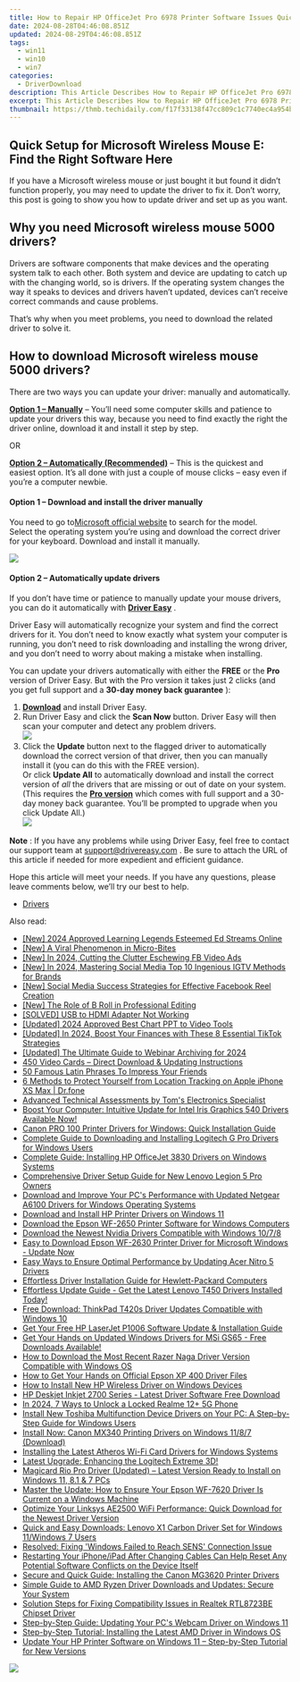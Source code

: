 ```yaml
---
title: How to Repair HP OfficeJet Pro 6978 Printer Software Issues Quickly
date: 2024-08-28T04:46:08.851Z
updated: 2024-08-29T04:46:08.851Z
tags:
  - win11
  - win10
  - win7
categories:
  - DriverDownload
description: This Article Describes How to Repair HP OfficeJet Pro 6978 Printer Software Issues Quickly
excerpt: This Article Describes How to Repair HP OfficeJet Pro 6978 Printer Software Issues Quickly
thumbnail: https://thmb.techidaily.com/f17f33138f47cc809c1c7740ec4a954bd7d355028092c16b39a2af30bc8bac07.jpg
---
```


## Quick Setup for Microsoft Wireless Mouse E: Find the Right Software Here

If you have a Microsoft wireless mouse or just bought it but found it didn’t function properly, you may need to update the driver to fix it. Don’t worry, this post is going to show you how to update driver and set up as you want.

## Why you need Microsoft wireless mouse 5000 drivers?

 Drivers are software components that make devices and the operating system talk to each other. Both system and device are updating to catch up with the changing world, so is drivers. If the operating system changes the way it speaks to devices and drivers haven’t updated, devices can’t receive correct commands and cause problems.

 That’s why when you meet problems, you need to download the related driver to solve it.

## How to download Microsoft wireless mouse 5000 drivers?

 There are two ways you can update your driver: manually and automatically.

**[Option 1 – Manually](https://tools.techidaily.com/drivereasy/download/)**  – You’ll need some computer skills and patience to update your drivers this way, because you need to find exactly the right the driver online, download it and install it step by step.

OR

**[Option 2 – Automatically (Recommended)](https://www.drivereasy.com/knowledge/download-microsoft-wireless-mouse-5000-driver-easily-quickly/#op2)**  – This is the quickest and easiest option. It’s all done with just a couple of mouse clicks – easy even if you’re a computer newbie.

#### **Option 1 –** **Download and install the driver manually**

 You need to go to[Microsoft official website](https://www.microsoft.com/accessories/en-us/d/wireless-mouse-5000) to search for the model.  
 Select the operating system you’re using and download the correct driver for your keyboard. Download and install it manually.

![](https://images.drivereasy.com/wp-content/uploads/2019/09/500-1024x493.jpg)

#### **Option 2 – Automatically update drivers**

 If you don’t have time or patience to manually update your mouse drivers, you can do it automatically with **[Driver Easy](https://tools.techidaily.com/drivereasy/download/)**  .

 Driver Easy will automatically recognize your system and find the correct drivers for it. You don’t need to know exactly what system your computer is running, you don’t need to risk downloading and installing the wrong driver, and you don’t need to worry about making a mistake when installing.

 You can update your drivers automatically with either the **FREE** or the **Pro** version of Driver Easy. But with the Pro version it takes just 2 clicks (and you get full support and a **30-day money back guarantee** ):

1. **[Download](https://tools.techidaily.com/drivereasy/download/)**  and install Driver Easy.
2. Run Driver Easy and click the **Scan Now** button. Driver Easy will then scan your computer and detect any problem drivers.  
![](https://images.drivereasy.com/wp-content/uploads/2019/09/amd1-1.jpg)
3. Click the **Update**  button next to the flagged driver to automatically download the correct version of that driver, then you can manually install it (you can do this with the FREE version).  
 Or click **Update All** to automatically download and install the correct version of _all_ the drivers that are missing or out of date on your system. (This requires the **[Pro version](https://tools.techidaily.com/drivereasy/download/)**  which comes with full support and a 30-day money back guarantee. You’ll be prompted to upgrade when you click Update All.)  
![](https://images.drivereasy.com/wp-content/uploads/2019/09/5000.jpg)

**Note** : If you have any problems while using Driver Easy, feel free to contact our support team at [support@drivereasy.com](https://tools.techidaily.com/drivereasy/download/) .
 Be sure to attach the URL of this article if needed for more expedient and efficient guidance.

 Hope this article will meet your needs. If you have any questions, please leave comments below, we’ll try our best to help.

* [Drivers](https://tools.techidaily.com/drivereasy/download/)

<ins class="adsbygoogle"
     style="display:block"
     data-ad-format="autorelaxed"
     data-ad-client="ca-pub-7571918770474297"
     data-ad-slot="1223367746"></ins>



<ins class="adsbygoogle"
     style="display:block"
     data-ad-client="ca-pub-7571918770474297"
     data-ad-slot="8358498916"
     data-ad-format="auto"
     data-full-width-responsive="true"></ins>

<span class="atpl-alsoreadstyle">Also read:</span>
<div><ul>
<li><a href="https://youtube-lab.techidaily.com/024-approved-learning-legends-esteemed-ed-streams-online/"><u>[New] 2024 Approved  Learning Legends  Esteemed Ed Streams Online</u></a></li>
<li><a href="https://twitter-clips.techidaily.com/new-a-viral-phenomenon-in-micro-bites/"><u>[New] A Viral Phenomenon in Micro-Bites</u></a></li>
<li><a href="https://facebook-video-recording.techidaily.com/new-in-2024-cutting-the-clutter-eschewing-fb-video-ads/"><u>[New] In 2024, Cutting the Clutter  Eschewing FB Video Ads</u></a></li>
<li><a href="https://instagram-video-recordings.techidaily.com/new-in-2024-mastering-social-media-top-10-ingenious-igtv-methods-for-brands/"><u>[New] In 2024, Mastering Social Media  Top 10 Ingenious IGTV Methods for Brands</u></a></li>
<li><a href="https://facebook-clips.techidaily.com/new-social-media-success-strategies-for-effective-facebook-reel-creation/"><u>[New] Social Media Success  Strategies for Effective Facebook Reel Creation</u></a></li>
<li><a href="https://some-approaches.techidaily.com/new-the-role-of-b-roll-in-professional-editing/"><u>[New] The Role of B Roll in Professional Editing</u></a></li>
<li><a href="https://common-error.techidaily.com/solved-usb-to-hdmi-adapter-not-working/"><u>[SOLVED] USB to HDMI Adapter Not Working</u></a></li>
<li><a href="https://screen-activity-recording.techidaily.com/updated-2024-approved-best-chart-ppt-to-video-tools/"><u>[Updated] 2024 Approved  Best Chart PPT to Video Tools</u></a></li>
<li><a href="https://tiktok-clips.techidaily.com/updated-in-2024-boost-your-finances-with-these-8-essential-tiktok-strategies/"><u>[Updated] In 2024, Boost Your Finances with These 8 Essential TikTok Strategies</u></a></li>
<li><a href="https://screen-recording.techidaily.com/updated-the-ultimate-guide-to-webinar-archiving-for-2024/"><u>[Updated] The Ultimate Guide to Webinar Archiving for 2024</u></a></li>
<li><a href="https://win-amazing.techidaily.com/450-video-cards-direct-download-and-updating-instructions/"><u>450 Video Cards – Direct Download & Updating Instructions</u></a></li>
<li><a href="https://mondly-stories.techidaily.com/50-famous-latin-phrases-to-impress-your-friends/"><u>50 Famous Latin Phrases To Impress Your Friends</u></a></li>
<li><a href="https://iphone-location.techidaily.com/6-methods-to-protect-yourself-from-location-tracking-on-apple-iphone-xs-max-drfone-by-drfone-virtual-ios/"><u>6 Methods to Protect Yourself from Location Tracking on Apple iPhone XS Max | Dr.fone</u></a></li>
<li><a href="https://data-recovery.techidaily.com/advanced-technical-assessments-by-toms-electronics-specialist/"><u>Advanced Technical Assessments by Tom's Electronics Specialist</u></a></li>
<li><a href="https://win-amazing.techidaily.com/1722971340463-boost-your-computer-intuitive-update-for-intel-iris-graphics-540-drivers-available-now/"><u>Boost Your Computer: Intuitive Update for Intel Iris Graphics 540 Drivers Available Now!</u></a></li>
<li><a href="https://win-amazing.techidaily.com/canon-pro-100-printer-drivers-for-windows-quick-installation-guide/"><u>Canon PRO 100 Printer Drivers for Windows: Quick Installation Guide</u></a></li>
<li><a href="https://win-amazing.techidaily.com/complete-guide-to-downloading-and-installing-logitech-g-pro-drivers-for-windows-users/"><u>Complete Guide to Downloading and Installing Logitech G Pro Drivers for Windows Users</u></a></li>
<li><a href="https://win-amazing.techidaily.com/complete-guide-installing-hp-officejet-3830-drivers-on-windows-systems/"><u>Complete Guide: Installing HP OfficeJet 3830 Drivers on Windows Systems</u></a></li>
<li><a href="https://win-amazing.techidaily.com/comprehensive-driver-setup-guide-for-new-lenovo-legion-5-pro-owners/"><u>Comprehensive Driver Setup Guide for New Lenovo Legion 5 Pro Owners</u></a></li>
<li><a href="https://win-amazing.techidaily.com/download-and-improve-your-pcs-performance-with-updated-netgear-a6100-drivers-for-windows-operating-systems/"><u>Download and Improve Your PC's Performance with Updated Netgear A6100 Drivers for Windows Operating Systems</u></a></li>
<li><a href="https://win-amazing.techidaily.com/download-and-install-hp-printer-drivers-on-windows-11/"><u>Download and Install HP Printer Drivers on Windows 11</u></a></li>
<li><a href="https://win-amazing.techidaily.com/download-the-epson-wf-2650-printer-software-for-windows-computers/"><u>Download the Epson WF-2650 Printer Software for Windows Computers</u></a></li>
<li><a href="https://win-amazing.techidaily.com/download-the-newest-nvidia-drivers-compatible-with-windows-1078/"><u>Download the Newest Nvidia Drivers Compatible with Windows 10/7/8</u></a></li>
<li><a href="https://hardware-help.techidaily.com/1722968037522-easy-to-download-epson-wf-2630-printer-driver-for-microsoft-windows-update-now/"><u>Easy to Download Epson WF-2630 Printer Driver for Microsoft Windows - Update Now</u></a></li>
<li><a href="https://win-amazing.techidaily.com/easy-ways-to-ensure-optimal-performance-by-updating-acer-nitro-5-drivers/"><u>Easy Ways to Ensure Optimal Performance by Updating Acer Nitro 5 Drivers</u></a></li>
<li><a href="https://win-amazing.techidaily.com/1722969424348-effortless-driver-installation-guide-for-hewlett-packard-computers/"><u>Effortless Driver Installation Guide for Hewlett-Packard Computers</u></a></li>
<li><a href="https://win-amazing.techidaily.com/1722976037702-effortless-update-guide-get-the-latest-lenovo-t450-drivers-installed-today/"><u>Effortless Update Guide - Get the Latest Lenovo T450 Drivers Installed Today!</u></a></li>
<li><a href="https://win-amazing.techidaily.com/free-download-thinkpad-t420s-driver-updates-compatible-with-windows-10/"><u>Free Download: ThinkPad T420s Driver Updates Compatible with Windows 10</u></a></li>
<li><a href="https://win-amazing.techidaily.com/get-your-free-hp-laserjet-p1006-software-update-and-installation-guide/"><u>Get Your Free HP LaserJet P1006 Software Update & Installation Guide</u></a></li>
<li><a href="https://win-amazing.techidaily.com/get-your-hands-on-updated-windows-drivers-for-msi-gs65-free-downloads-available/"><u>Get Your Hands on Updated Windows Drivers for MSi GS65 - Free Downloads Available!</u></a></li>
<li><a href="https://win-amazing.techidaily.com/how-to-download-the-most-recent-razer-naga-driver-version-compatible-with-windows-os/"><u>How to Download the Most Recent Razer Naga Driver Version Compatible with Windows OS</u></a></li>
<li><a href="https://win-amazing.techidaily.com/how-to-get-your-hands-on-official-epson-xp-400-driver-files/"><u>How to Get Your Hands on Official Epson XP 400 Driver Files</u></a></li>
<li><a href="https://win-amazing.techidaily.com/how-to-install-new-hp-wireless-driver-on-windows-devices/"><u>How to Install New HP Wireless Driver on Windows Devices</u></a></li>
<li><a href="https://win-amazing.techidaily.com/hp-deskjet-inkjet-2700-series-latest-driver-software-free-download/"><u>HP Deskjet Inkjet 2700 Series - Latest Driver Software Free Download</u></a></li>
<li><a href="https://easy-unlock-android.techidaily.com/in-2024-7-ways-to-unlock-a-locked-realme-12plus-5g-phone-by-drfone-android/"><u>In 2024, 7 Ways to Unlock a Locked Realme 12+ 5G Phone</u></a></li>
<li><a href="https://win-amazing.techidaily.com/install-new-toshiba-multifunction-device-drivers-on-your-pc-a-step-by-step-guide-for-windows-users/"><u>Install New Toshiba Multifunction Device Drivers on Your PC: A Step-by-Step Guide for Windows Users</u></a></li>
<li><a href="https://win-amazing.techidaily.com/install-now-canon-mx340-printing-drivers-on-windows-1187-download/"><u>Install Now: Canon MX340 Printing Drivers on Windows 11/8/7 (Download)</u></a></li>
<li><a href="https://win-amazing.techidaily.com/installing-the-latest-atheros-wi-fi-card-drivers-for-windows-systems/"><u>Installing the Latest Atheros Wi-Fi Card Drivers for Windows Systems</u></a></li>
<li><a href="https://win-amazing.techidaily.com/1722960054777-latest-upgrade-enhancing-the-logitech-extreme-3d/"><u>Latest Upgrade: Enhancing the Logitech Extreme 3D!</u></a></li>
<li><a href="https://win-amazing.techidaily.com/magicard-rio-pro-driver-updated-latest-version-ready-to-install-on-windows-11-81-and-7-pcs/"><u>Magicard Rio Pro Driver (Updated) – Latest Version Ready to Install on Windows 11, 8.1 & 7 PCs</u></a></li>
<li><a href="https://win-amazing.techidaily.com/master-the-update-how-to-ensure-your-epson-wf-7620-driver-is-current-on-a-windows-machine/"><u>Master the Update: How to Ensure Your Epson WF-7620 Driver Is Current on a Windows Machine</u></a></li>
<li><a href="https://win-amazing.techidaily.com/optimize-your-linksys-ae2500-wifi-performance-quick-download-for-the-newest-driver-version/"><u>Optimize Your Linksys AE2500 WiFi Performance: Quick Download for the Newest Driver Version</u></a></li>
<li><a href="https://win-amazing.techidaily.com/quick-and-easy-downloads-lenovo-x1-carbon-driver-set-for-windows-11windows-7-users/"><u>Quick and Easy Downloads: Lenovo X1 Carbon Driver Set for Windows 11/Windows 7 Users</u></a></li>
<li><a href="https://common-error.techidaily.com/resolved-fixing-windows-failed-to-reach-sens-connection-issue/"><u>Resolved: Fixing 'Windows Failed to Reach SENS' Connection Issue</u></a></li>
<li><a href="https://win-amazing.techidaily.com/1722973356249-restarting-your-iphoneipad-after-changing-cables-can-help-reset-any-potential-software-conflicts-on-the-device-itself/"><u>Restarting Your iPhone/iPad After Changing Cables Can Help Reset Any Potential Software Conflicts on the Device Itself</u></a></li>
<li><a href="https://win-amazing.techidaily.com/secure-and-quick-guide-installing-the-canon-mg3620-printer-drivers/"><u>Secure and Quick Guide: Installing the Canon MG3620 Printer Drivers</u></a></li>
<li><a href="https://win-amazing.techidaily.com/simple-guide-to-amd-ryzen-driver-downloads-and-updates-secure-your-system/"><u>Simple Guide to AMD Ryzen Driver Downloads and Updates: Secure Your System</u></a></li>
<li><a href="https://win-amazing.techidaily.com/solution-steps-for-fixing-compatibility-issues-in-realtek-rtl8723be-chipset-driver/"><u>Solution Steps for Fixing Compatibility Issues in Realtek RTL8723BE Chipset Driver</u></a></li>
<li><a href="https://win-amazing.techidaily.com/step-by-step-guide-updating-your-pcs-webcam-driver-on-windows-11/"><u>Step-by-Step Guide: Updating Your PC's Webcam Driver on Windows 11</u></a></li>
<li><a href="https://win-amazing.techidaily.com/step-by-step-tutorial-installing-the-latest-amd-driver-in-windows-os/"><u>Step-by-Step Tutorial: Installing the Latest AMD Driver in Windows OS</u></a></li>
<li><a href="https://win-amazing.techidaily.com/update-your-hp-printer-software-on-windows-11-step-by-step-tutorial-for-new-versions/"><u>Update Your HP Printer Software on Windows 11 – Step-by-Step Tutorial for New Versions</u></a></li>
</ul></div>

<!-- affiliate ads begin -->
<a href="https://secure.2checkout.com/order/checkout.php?PRODS=45152835&QTY=1&AFFILIATE=108875&CART=1"><img src="https://download.terabyteunlimited.com/banners/ad_800x450_d.jpg" border="0"></a>
<!-- affiliate ads end -->